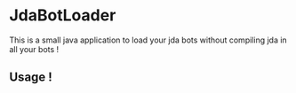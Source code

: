JdaBotLoader
============

This is a small java application to load your jda bots without compiling jda in all your bots !

Usage !
-------
